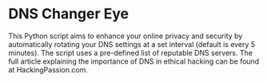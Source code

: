 # DNS Changer Eye
This Python script aims to enhance your online privacy and security by automatically rotating your DNS settings at a set interval (default is every 5 minutes). The script uses a pre-defined list of reputable DNS servers. The full article explaining the importance of DNS in ethical hacking can be found at HackingPassion.com. 
